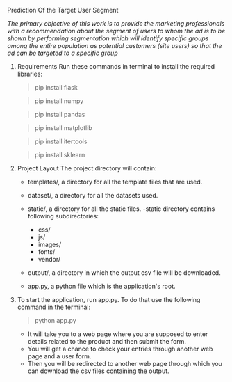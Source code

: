 Prediction Of the Target User Segment


*The primary objective of this work is to provide the marketing professionals with a recommendation about the segment of users to whom the ad is to be shown by performing segmentation which will identify specific groups among the entire population as potential customers (site users) so that the ad can be targeted to a specific group*


1. Requirements
	Run these commands in terminal to install the required libraries:
	
	> pip install flask
	
	> pip install numpy
	
	> pip install pandas
	
	> pip install matplotlib
	
	> pip install itertools
	
	> pip install sklearn

2. Project Layout
	The project directory will contain:
	
	* templates/, a directory for all the template files that are used.
	* dataset/, a directory for all the datasets used. 
	* static/, a directory for all the static files. 
		-static directory contains following subdirectories:

		* css/
		* js/
		* images/
		* fonts/
		* vendor/

	* output/, a directory in which the output csv file will be downloaded. 
	* app.py, a python file which is the application's root. 

3. To start the application, run app.py. To do that use the following command in the terminal:
	
	> python app.py

	- It will take you to a web page where you are supposed to enter details related to the product and then submit the form.  
	- You will get a chance to check your entries through another web page and a user form.
	- Then you will be redirected to another web page through which you can download the csv files containing the output.   

	
	
	
	

